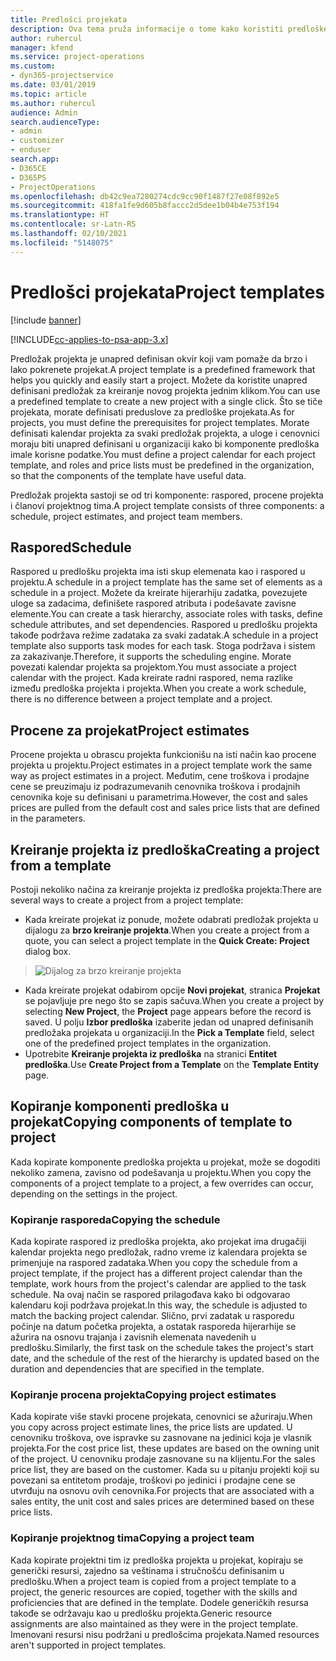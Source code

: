 ```yaml
---
title: Predlošci projekata
description: Ova tema pruža informacije o tome kako koristiti predloške projekta za brzo podešavanje projekta.
author: ruhercul
manager: kfend
ms.service: project-operations
ms.custom:
- dyn365-projectservice
ms.date: 03/01/2019
ms.topic: article
ms.author: ruhercul
audience: Admin
search.audienceType:
- admin
- customizer
- enduser
search.app:
- D365CE
- D365PS
- ProjectOperations
ms.openlocfilehash: db42c9ea7280274cdc9cc90f1487f27e08f892e5
ms.sourcegitcommit: 418fa1fe9d605b8faccc2d5dee1b04b4e753f194
ms.translationtype: HT
ms.contentlocale: sr-Latn-RS
ms.lasthandoff: 02/10/2021
ms.locfileid: "5148075"
---
```

# <a name="project-templates"></a><span data-ttu-id="5b8e7-103">Predlošci projekata</span><span class="sxs-lookup"><span data-stu-id="5b8e7-103">Project templates</span></span> 

[!include [banner](../includes/psa-now-project-operations.md)]

[!INCLUDE[cc-applies-to-psa-app-3.x](../includes/cc-applies-to-psa-app-3x.md)]

<span data-ttu-id="5b8e7-104">Predložak projekta je unapred definisan okvir koji vam pomaže da brzo i lako pokrenete projekat.</span><span class="sxs-lookup"><span data-stu-id="5b8e7-104">A project template is a predefined framework that helps you quickly and easily start a project.</span></span> <span data-ttu-id="5b8e7-105">Možete da koristite unapred definisani predložak za kreiranje novog projekta jednim klikom.</span><span class="sxs-lookup"><span data-stu-id="5b8e7-105">You can use a predefined template to create a new project with a single click.</span></span> <span data-ttu-id="5b8e7-106">Što se tiče projekata, morate definisati preduslove za predloške projekata.</span><span class="sxs-lookup"><span data-stu-id="5b8e7-106">As for projects, you must define the prerequisites for project templates.</span></span> <span data-ttu-id="5b8e7-107">Morate definisati kalendar projekta za svaki predložak projekta, a uloge i cenovnici moraju biti unapred definisani u organizaciji kako bi komponente predloška imale korisne podatke.</span><span class="sxs-lookup"><span data-stu-id="5b8e7-107">You must define a project calendar for each project template, and roles and price lists must be predefined in the organization, so that the components of the template have useful data.</span></span>

<span data-ttu-id="5b8e7-108">Predložak projekta sastoji se od tri komponente: raspored, procene projekta i članovi projektnog tima.</span><span class="sxs-lookup"><span data-stu-id="5b8e7-108">A project template consists of three components: a schedule, project estimates, and project team members.</span></span>

## <a name="schedule"></a><span data-ttu-id="5b8e7-109">Raspored</span><span class="sxs-lookup"><span data-stu-id="5b8e7-109">Schedule</span></span>

<span data-ttu-id="5b8e7-110">Raspored u predlošku projekta ima isti skup elemenata kao i raspored u projektu.</span><span class="sxs-lookup"><span data-stu-id="5b8e7-110">A schedule in a project template has the same set of elements as a schedule in a project.</span></span> <span data-ttu-id="5b8e7-111">Možete da kreirate hijerarhiju zadatka, povezujete uloge sa zadacima, definišete raspored atributa i podešavate zavisne elemente.</span><span class="sxs-lookup"><span data-stu-id="5b8e7-111">You can create a task hierarchy, associate roles with tasks, define schedule attributes, and set dependencies.</span></span> <span data-ttu-id="5b8e7-112">Raspored u predlošku projekta takođe podržava režime zadataka za svaki zadatak.</span><span class="sxs-lookup"><span data-stu-id="5b8e7-112">A schedule in a project template also supports task modes for each task.</span></span> <span data-ttu-id="5b8e7-113">Stoga podržava i sistem za zakazivanje.</span><span class="sxs-lookup"><span data-stu-id="5b8e7-113">Therefore, it supports the scheduling engine.</span></span> <span data-ttu-id="5b8e7-114">Morate povezati kalendar projekta sa projektom.</span><span class="sxs-lookup"><span data-stu-id="5b8e7-114">You must associate a project calendar with the project.</span></span> <span data-ttu-id="5b8e7-115">Kada kreirate radni raspored, nema razlike između predloška projekta i projekta.</span><span class="sxs-lookup"><span data-stu-id="5b8e7-115">When you create a work schedule, there is no difference between a project template and a project.</span></span>

## <a name="project-estimates"></a><span data-ttu-id="5b8e7-116">Procene za projekat</span><span class="sxs-lookup"><span data-stu-id="5b8e7-116">Project estimates</span></span>

<span data-ttu-id="5b8e7-117">Procene projekta u obrascu projekta funkcionišu na isti način kao procene projekta u projektu.</span><span class="sxs-lookup"><span data-stu-id="5b8e7-117">Project estimates in a project template work the same way as project estimates in a project.</span></span> <span data-ttu-id="5b8e7-118">Međutim, cene troškova i prodajne cene se preuzimaju iz podrazumevanih cenovnika troškova i prodajnih cenovnika koje su definisani u parametrima.</span><span class="sxs-lookup"><span data-stu-id="5b8e7-118">However, the cost and sales prices are pulled from the default cost and sales price lists that are defined in the parameters.</span></span>

## <a name="creating-a-project-from-a-template"></a><span data-ttu-id="5b8e7-119">Kreiranje projekta iz predloška</span><span class="sxs-lookup"><span data-stu-id="5b8e7-119">Creating a project from a template</span></span>
 
<span data-ttu-id="5b8e7-120">Postoji nekoliko načina za kreiranje projekta iz predloška projekta:</span><span class="sxs-lookup"><span data-stu-id="5b8e7-120">There are several ways to create a project from a project template:</span></span>

- <span data-ttu-id="5b8e7-121">Kada kreirate projekat iz ponude, možete odabrati predložak projekta u dijalogu za **brzo kreiranje projekta**.</span><span class="sxs-lookup"><span data-stu-id="5b8e7-121">When you create a project from a quote, you can select a project template in the **Quick Create: Project** dialog box.</span></span>

> ![Dijalog za brzo kreiranje projekta](media/project-11.png)

- <span data-ttu-id="5b8e7-123">Kada kreirate projekat odabirom opcije **Novi projekat**, stranica **Projekat** se pojavljuje pre nego što se zapis sačuva.</span><span class="sxs-lookup"><span data-stu-id="5b8e7-123">When you create a project by selecting **New Project**, the **Project** page appears before the record is saved.</span></span> <span data-ttu-id="5b8e7-124">U polju **Izbor predloška** izaberite jedan od unapred definisanih predložaka projekata u organizaciji.</span><span class="sxs-lookup"><span data-stu-id="5b8e7-124">In the **Pick a Template** field, select one of the predefined project templates in the organization.</span></span>
- <span data-ttu-id="5b8e7-125">Upotrebite **Kreiranje projekta iz predloška** na stranici **Entitet predloška**.</span><span class="sxs-lookup"><span data-stu-id="5b8e7-125">Use **Create Project from a Template** on the **Template Entity** page.</span></span>

## <a name="copying-components-of-template-to-project"></a><span data-ttu-id="5b8e7-126">Kopiranje komponenti predloška u projekat</span><span class="sxs-lookup"><span data-stu-id="5b8e7-126">Copying components of template to project</span></span>

<span data-ttu-id="5b8e7-127">Kada kopirate komponente predloška projekta u projekat, može se dogoditi nekoliko zamena, zavisno od podešavanja u projektu.</span><span class="sxs-lookup"><span data-stu-id="5b8e7-127">When you copy the components of a project template to a project, a few overrides can occur, depending on the settings in the project.</span></span>

### <a name="copying-the-schedule"></a><span data-ttu-id="5b8e7-128">Kopiranje rasporeda</span><span class="sxs-lookup"><span data-stu-id="5b8e7-128">Copying the schedule</span></span>

<span data-ttu-id="5b8e7-129">Kada kopirate raspored iz predloška projekta, ako projekat ima drugačiji kalendar projekta nego predložak, radno vreme iz kalendara projekta se primenjuje na raspored zadataka.</span><span class="sxs-lookup"><span data-stu-id="5b8e7-129">When you copy the schedule from a project template, if the project has a different project calendar than the template, work hours from the project's calendar are applied to the task schedule.</span></span> <span data-ttu-id="5b8e7-130">Na ovaj način se raspored prilagođava kako bi odgovarao kalendaru koji podržava projekat.</span><span class="sxs-lookup"><span data-stu-id="5b8e7-130">In this way, the schedule is adjusted to match the backing project calendar.</span></span> <span data-ttu-id="5b8e7-131">Slično, prvi zadatak u rasporedu počinje na datum početka projekta, a ostatak rasporeda hijerarhije se ažurira na osnovu trajanja i zavisnih elemenata navedenih u predlošku.</span><span class="sxs-lookup"><span data-stu-id="5b8e7-131">Similarly, the first task on the schedule takes the project's start date, and the schedule of the rest of the hierarchy is updated based on the duration and dependencies that are specified in the template.</span></span> 

### <a name="copying-project-estimates"></a><span data-ttu-id="5b8e7-132">Kopiranje procena projekta</span><span class="sxs-lookup"><span data-stu-id="5b8e7-132">Copying project estimates</span></span> 

<span data-ttu-id="5b8e7-133">Kada kopirate više stavki procene projekata, cenovnici se ažuriraju.</span><span class="sxs-lookup"><span data-stu-id="5b8e7-133">When you copy across project estimate lines, the price lists are updated.</span></span> <span data-ttu-id="5b8e7-134">U cenovniku troškova, ove ispravke su zasnovane na jedinici koja je vlasnik projekta.</span><span class="sxs-lookup"><span data-stu-id="5b8e7-134">For the cost price list, these updates are based on the owning unit of the project.</span></span> <span data-ttu-id="5b8e7-135">U cenovniku prodaje zasnovane su na klijentu.</span><span class="sxs-lookup"><span data-stu-id="5b8e7-135">For the sales price list, they are based on the customer.</span></span> <span data-ttu-id="5b8e7-136">Kada su u pitanju projekti koji su povezani sa entitetom prodaje, troškovi po jedinici i prodajne cene se utvrđuju na osnovu ovih cenovnika.</span><span class="sxs-lookup"><span data-stu-id="5b8e7-136">For projects that are associated with a sales entity, the unit cost and sales prices are determined based on these price lists.</span></span>

### <a name="copying-a-project-team"></a><span data-ttu-id="5b8e7-137">Kopiranje projektnog tima</span><span class="sxs-lookup"><span data-stu-id="5b8e7-137">Copying a project team</span></span>

<span data-ttu-id="5b8e7-138">Kada kopirate projektni tim iz predloška projekta u projekat, kopiraju se generički resursi, zajedno sa veštinama i stručnošću definisanim u predlošku.</span><span class="sxs-lookup"><span data-stu-id="5b8e7-138">When a project team is copied from a project template to a project, the generic resources are copied, together with the skills and proficiencies that are defined in the template.</span></span> <span data-ttu-id="5b8e7-139">Dodele generičkih resursa takođe se održavaju kao u predlošku projekta.</span><span class="sxs-lookup"><span data-stu-id="5b8e7-139">Generic resource assignments are also maintained as they were in the project template.</span></span> <span data-ttu-id="5b8e7-140">Imenovani resursi nisu podržani u predlošcima projekata.</span><span class="sxs-lookup"><span data-stu-id="5b8e7-140">Named resources aren't supported in project templates.</span></span>
